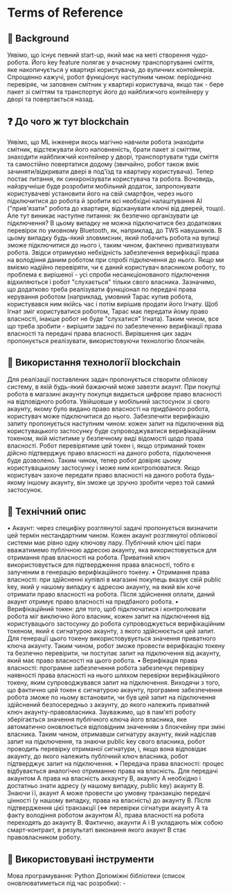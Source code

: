 ﻿# Terms of Reference
## 💭 Background
Уявімо, що існує певний start-up, який має на меті створення чудо-робота. Його key feature полягає у вчасному транспортуванні сміття, яке накопичується у квартирі користувача, до вуличних контейнерів. Спрощенно кажучі, робот функціонує наступним чином: періодично перевіряє, чи заповнен смітник у квартирі користувача, якщо так - бере пакет зі сміттям та транспортує його до найближчого контейнеру у дворі та повертається назад.
## ❓ До чого ж тут blockchain
Уявімо, що ML інженери якось магічно навчили робота знаходити смітник, відстежувати його наповненість, брати пакет зі сміттям, знаходити найближчий контейнер у дворі, транспортувати туди сміття та самостійно повертатися додому (звичайно, робот також вміє зачиняти/відкривати двері в под'їзд та квартиру користувача). Тепер постає питання, як синхронізувати користувача та робота. Вочовидь, найзручніше буде розробити мобільний додаток, запропонувати користувачеві установити його на свій смартфон, через нього підключитися до робота й зробити всі необхідні налаштування AI ("прив'язати" робота до квартири, відсканувати ключі від дверей, тощо). Але тут виникає наступне питання: як безпечно організувати це підключення? В цьому випадку не можна підключатися без додаткових перевірок по умовному Bluetooth, як, наприклад, до TWS навушників. В цьому випадку будь-який зловмисник, який побачить робота на вулиці зможе підключитися до нього і, таким чином, фактично приватизувати робота.
Звідси отримуємо небхідність забезпечення верифікації права на володіння даним роботом при спробі підключення до нього. Якщо ми вміємо надійно перевіряти, чи є даний користувач власником роботу, то проблема є вирішеної - усі спроби несанкціонованого підключення відхиляються і робот "слухається" тільки свого власника. Зазначимо, що додатково треба реалізувати функціонал по передачі права керування роботом (наприклад, умовний Тарас купив робота, користувався ним якійсь час і потім вирішив продати його Ігнату. Щоб Ігнат зміг користуватися роботом, Тарас має передати йому право власності, інакше робот не буде "слухатися" Ігната). Таким чином, все що треба зробити - вирішити задачі по забезпеченню верифікації права власності та передачі права власності. Вирівшення цих задач пропонується реалізувати, використовуючи технологію блокчейн.
## 🚀 Використання технології blockchain
Для реалізації поставлених задач пропонується створити облікову систему, в якій будь-який бажаючий може завезти акаунт. При покупці робота в магазині акаунту покупця видається цифрове право власності на відповідного робота. Увійшовши у мобільний застосунок зі свого акаунту, якому було видано право власності на придбаного робота, користувач може підключитися до нього. Забезпечити верифікацію запиту пропонується наступним чином: кожен запит на підключення від користувацького застосунку буде супроводжуватися верифікаційним токеном, якій міститиме у безпечному виді відомості щодо права власності. Робот перевірятиме цей токен і, якщо отриманий токен дійсно підтверджує право власності на даного робота, підключення буде дозволено. Таким чином, тепер робот довіряє цьому користувацькому застосунку і може ним контролюватися. Якщо користувач захоче передати право власності на даного робота будь-якому іншому акаунту, він зможе це зручно зробити через той самий застосунок.
## 🎯 Технічний опис
•	Акаунт: через специфіку розглянутої задачі пропонується визначити цей термін нестандартним чином. Кожен акаунт розглянутої облікової системи має рівно одну ключову пару. Публічний ключ цієї пари вважатимемо публічною адресою акаунту, яка використовується для отримання прав власності на робота. Приватний ключ використовується для підтвердження права власності, тобто є залученим в генерацію верифікаційного токену.
•	Отримання права власності: при здійсненні купівлі в магазині покупець вказує свій public key, який у нашому випадку є адресою акаунту, на який він хоче отримати право власності на робота. Після здійснення оплати, даний акаунт отримує право власності на придбаного робота.
•	Верифікаційний токен: для того, щоб підключатися і контролювати робота міг виключно його власник, кожен запит на підключення від користувацього застосунку до робота супроводжується верифікаційним токеном, який є сигнатурою акаунту, з якого здійснюється цей запит. Для генерації цього токену використовувується значення приватного ключа акаунту. Таким чином, робот зможе провести верифікацію токену та безпечно перевірити, чи поступає запит на підключення від акаунту, який має право власності на цього робота. 
•	Верифікація права власності: програмне забезпечення робота забезпечує перевірку наявності права власності на нього шляхом перевірки верифікаційного токену, яким супроводжувався запит на підключення. Виходячи з того, що фактично цей токен є сигнатурою акаунту, програмне забезпечення робота зможе по ньому встановити, чи був цей запит на підключення здійснений безпосередньо з акаунту, до якого належить приватний ключ акаунту-правовласника. Зауважимо, що в пам'яті роботу зберігається значення публічного ключа його власника, яке автоматично оновлюється відповідним значенням з блокчейну при зміні власника. Таким чином, отримавши сигнатуру акаунту, який надіслав запит на підключення, та знаючи public key свого власника, робот проводить перевірку отриманої сигнатури, і, якщо вона відповідає акаунту, до якого належить публічний ключ власника, робот підтверджує запит на підключення.
•	Передача права власності: процес відбувається аналогічно отриманню права на власність. Для передачі акаунтом А права на власність аккаунту В, акаунту А необхідно і достатньо знати адресу (у нашому випадку, public key) акаунту В. Знаючи її, акаунт А може провести цю умовну транзакцію передачі цінності (у нашому випадку, права на власність) до акаунту В. Після підтвердження цієї транзакції (<=> перевірки сігнатури акаунту А та факту володіння роботом акаунтом А), права власності на робота переходять до акаунту В. Фактично, акаунти А і В укладають між собою смарт-контракт, в результаті виконання якого акаунт В стає правовласником роботу. 
## 🔨 Використовувані інструменти
Мова програмування: Python
Допоміжні бібліотеки (список оновлюватиметься під час розробки): -